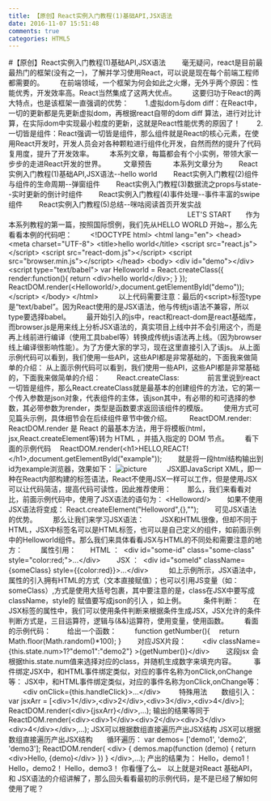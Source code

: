 ```yaml
---
title: 【原创】React实例入门教程(1)基础API,JSX语法
date: 2016-11-07 15:51:48
comments: true
categories: HTML5
---
```


#【原创】React实例入门教程(1)基础API,JSX语法
　　毫无疑问，react是目前最最热门的框架(没有之一)，了解并学习使用React，可以说是现在每个前端工程师都需要的。
　　在前端领域，一个框架为何会如此之火爆，无外乎两个原因：性能优秀，开发效率高。React当然集成了这两大优点。
　　这要归功于React的两大特点，也是该框架一直强调的优势：
　　1.虚拟dom与dom diff：在React中，一切的更新都是先更新虚拟dom，再根据react自带的dom diff 算法，进行对比计算，在实际dom中实现最小粒度的更新，这就是React性能优秀的原因了！
　　2.一切皆是组件：React强调一切皆是组件，那么组件就是React的核心元素，在使用React开发时，开发人员会对各种颗粒进行组件化开发，自然而然的提升了代码复用度，提升了开发效率。
　　本系列文章，每篇都会有个小实例，带领大家一步步的走进React开发的世界。
　　
文章预告　　　本系列文章分为
　　React实例入门教程(1)基础API,JSX语法--hello world
　　React实例入门教程(2)组件与组件的生命周期--弹窗组件
　　React实例入门教程(3)数据流之props与state--实时更新的倒计时组件
　　React实例入门教程(4)事件处理--事件丰富的swipe组件
　　React实例入门教程(5)总结--咪咕阅读首页开发实战
　　　　　　　　　　　　　　　　　　　　　　　　　
LET'S START　　作为本系列教程的第一篇，按照国际惯例，我们先从HELLO WORLD 开始~，那么先看看本例的代码吧：
　　
 &lt;!DOCTYPE html&gt; &lt;html lang="en"&gt; &lt;head&gt;     &lt;meta charset="UTF-8"&gt;     &lt;title&gt;hello world&lt;/title&gt;     &lt;script src="react.js"&gt;&lt;/script&gt;     &lt;script src="react-dom.js"&gt;&lt;/script&gt;     &lt;script src="browser.min.js"&gt;&lt;/script&gt; &lt;/head&gt; &lt;body&gt;     &lt;div id="demo"&gt;&lt;/div&gt;     &lt;script type="text/babel"&gt;         var Helloworld = React.createClass({             render:function(){                 return &lt;div&gt;hello world&lt;/div&gt;;             }         });         ReactDOM.render(&lt;Helloworld/&gt;,document.getElementById("demo"));     &lt;/script&gt; &lt;/body&gt; &lt;/html&gt; &nbsp;
　　以上代码需要注意：最后的&lt;script&gt;标签type是&ldquo;text/babel&rdquo;。因为React使用的是JSX语法，他与传统js语法不兼容，所以type要选择babel。
　　最开始引入的js中，react和react-dom是react基础库，而browser.js是用来线上分析JSX语法的，真实项目上线中并不会引用这个，而是再上线前进行编译（使用工具babel等）转换成传统js语法再上线。（因为browser线上编译很影响性能）。为了方便大家的学习，现在这里直接引入了该js。
从上面示例代码可以看到，我们使用一些API，这些API都是非常基础的，下面我来做简单的介绍：
从上面示例代码可以看到，我们使用一些API，这些API都是非常基础的，下面我来做简单的介绍：　　
React.createClass:　　　　前言里说到react一切皆是组件，那么React.createClass就是最基本的创建组件的方法，它的第一个传入参数是json对象，代表组件的主体，该json其中，有必带的和可选择的参数，其必带参数为render，类型是函数要求返回该组件的模版。
　　使用方式可见篇头示例，具体细节会在后续组件章节中做介绍。
　　
ReactDOM.render:　　ReactDOM.render 是 React 的最基本方法，用于将模板(html，jsx,React.createElement等)转为 HTML ，并插入指定的 DOM 节点。
　　看下面的示例代码
 　ReactDOM.render(&lt;h1&gt;HELLO,REACT!&lt;/h1&gt;,document.getElementById("example")); 　　就是将一段html结构输出到id为example浏览器，效果如下：
![picture](http://images2015.cnblogs.com/blog/354376/201611/354376-20161102150429518-2077470571.png)
&nbsp;
　　JSX即JavaScript XML，即一种在React内部构建的标签语法，React不使用JSX一样可以工作，但是使用JSX可以让代码简洁，提高代码可读性，因此推荐使用：
　　那么，我们来看看对比，前面示例代码中，使用了JSX语法的语句为：
 &lt;Helloword/&gt; 　　如果不使用JSX语法将变成：
 React.createElement("Helloword",{},""); 　　可见JSX语法的优势。
　　那么让我们来学习JSX语法：
　　JSX和HTML很像，但却不同于HTML，JSX中标签名可以是HTML标签，也可以是自己定义的组件，如前面示例中的Helloworld组件。那么我们来具体看看JSX与HTML的不同处和需要注意的地方：
　　
属性引用：　　HTML ：&nbsp;
 &lt;div id="some-id" class="some-class" style="color:red;"&gt;...&lt;/div&gt; 　　JSX ：&nbsp;
 &lt;div id="someId" className={someClass} style={{color:red}}&gt;...&lt;/div&gt; &nbsp;
　　如上示例所示，JSX语法中，属性的引入拥有HTML的方式（文本直接赋值）；也可以引用JS变量（如：someClass）,方式是使用大括号包裹，其中要注意的是，class在JSX中要写成className，style的 赋值要写成json的引入 ，如上例。
　　
条件判断：　　在JSX标签的属性中，我们可以使用条件判断来根据条件生成JSX，JSX允许的条件判断方式是，三目运算符，逻辑与(&amp;&amp;)运算符，使用变量，使用函数。
　　看面的示例代码：
　　给出一个函数：
　　
 function getNumber(){ 　return Math.floor(Math.random()*100); } 　　对应JSX片段：
 　　&lt;div className={this.state.num&gt;1?"demo1":"demo2"} &gt;{getNumber()}&lt;/div&gt; 　　这段jsx 会根据this.state.num值来选择对应的class，并随机生成数字来填充内容。
　　
事件绑定JSX中，和HTML事件绑定类似，对应的事件名称为onClick,onChange等：
JSX中，和HTML事件绑定类似，对应的事件名称为onClick,onChange等： 　　&lt;div onClick={this.handleClick}&gt;...&lt;/div&gt; 　　
特殊用法　　数组引入：
 var jsxArr = [&lt;div&gt;1&lt;/div&gt;,&lt;div&gt;2&lt;/div&gt;,&lt;div&gt;3&lt;/div&gt;,&lt;div&gt;4&lt;/div&gt;]; ReactDOM.render(&lt;div&gt;{jsxArr}&lt;/div&gt;,...);  输出的结果等同于 ReactDOM.render(&lt;div&gt;&lt;div&gt;1&lt;/div&gt;&lt;div&gt;2&lt;/div&gt;&lt;div&gt;3&lt;/div&gt;&lt;div&gt;4&lt;/div&gt;&lt;/div&gt;,...); JSX可以根据数组直接遍历产出JSX结构
JSX可以根据数组直接遍历产出JSX结构　　循环遍历：
 var demos= ['demo1', 'demo2', 'demo3']; ReactDOM.render(   &lt;div&gt;   {     demos.map(function (demo) {       return &lt;div&gt;Hello, {demo}&lt;/div&gt;     })   }   &lt;/div&gt;,...); 产出的结果为：
 Hello，demo1！ Hello，demo2！ Hello，demo3！  你看懂了么~
&nbsp;
以上就是对React 基础API，和 JSX语法的介绍讲解了，那么回头看看最初的示例代码，是不是已经了解如何使用了呢？
&nbsp;
&nbsp;
